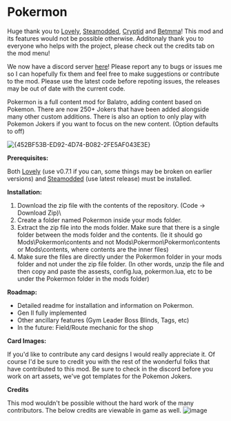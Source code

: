 # Pokermon
Huge thank you to [Lovely](https://github.com/ethangreen-dev/lovely-injector), [Steamodded](https://github.com/Steamopollys/Steamodded), [Cryptid](https://github.com/MathIsFun0/Cryptid) and [Betmma](https://github.com/betmma/my_balatro_mods)!
This mod and its features would not be possible otherwise. Additonaly thank you to everyone who helps with the project, please check out the credits tab on the mod menu!

We now have a discord server [here](https://discord.gg/AptX86Qsyz)! Please report any to bugs or issues me so I can hopefully fix them and feel free to make suggestions or contribute to the mod.
Please use the latest code before repoting issues, the releases may be out of date with the current code.

Pokermon is a full content mod for Balatro, adding content based on Pokemon. There are now 250+ Jokers that have been added alongside many other custom additions.
There is also an option to only play with Pokemon Jokers if you want to focus on the new content. (Option defaults to off)

![{452BF53B-ED92-4D74-B082-2FE5AF043E3E}](https://github.com/user-attachments/assets/12a2870a-16fe-45bf-af21-ad891075fd92)

**Prerequisites:**

Both [Lovely](https://github.com/ethangreen-dev/lovely-injector) (use v0.7.1 if you can, some things may be broken on earlier versions) and [Steamodded](https://github.com/Steamopollys/Steamodded) (use latest release) must be installed.

**Installation:**

1. Download the zip file with the contents of the repository. (Code -> Download Zip)\
2. Create a folder named Pokermon inside your mods folder.
3. Extract the zip file into the mods folder. Make sure that there is a single folder between the mods folder and the contents. (Ie it should go Mods\Pokermon\contents and not Mods\Pokermon\Pokermon\contents or Mods\contents, where contents are the inner files)
4. Make sure the files are directly under the Pokermon folder in your mods folder and not under the zip file folder.
   (In other words, unzip the file and then copy and paste the assests, config.lua, pokermon.lua, etc to be under the Pokermon folder in the mods folder) 

**Roadmap:**
- Detailed readme for installation and information on Pokermon.
- Gen II fully implemented
- Other ancillary features (Gym Leader Boss Blinds, Tags, etc)
- In the future: Field/Route mechanic for the shop

**Card Images:**

If you'd like to contribute any card designs I would really appreciate it. Of course I'd be sure to credit you with the rest of the wonderful folks that have contributed to this mod. Be sure to check in the discord before you work on art assets, we've got templates for the Pokemon Jokers.

**Credits**

This mod wouldn't be possible without the hard work of the many contributors. The below credits are viewable in game as well. 
![image](https://github.com/user-attachments/assets/96b4f1c8-847b-400e-b5af-196a64cb36a3)
